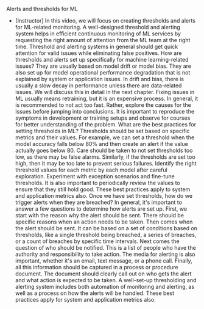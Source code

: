 Alerts and thresholds for ML
- [Instructor] In this video, we will focus on creating thresholds and alerts for ML-related monitoring. A well-designed threshold and alerting system helps in efficient continuous monitoring of ML services by requesting the right amount of attention from the ML team at the right time. Threshold and alerting systems in general should get quick attention for valid issues while eliminating false positives. How are thresholds and alerts set up specifically for machine learning-related issues? They are usually based on model drift or model bias. They are also set up for model operational performance degradation that is not explained by system or application issues. In drift and bias, there is usually a slow decay in performance unless there are data-related issues. We will discuss this in detail in the next chapter. Fixing issues in ML usually means retraining, but it is an expensive process. In general, it is recommended to not act too fast. Rather, explore the causes for the issues before jumping into conclusions. It is important to reproduce the symptoms in development or training setups and observe for courses for better understanding of the problem. What are the best practices for setting thresholds in ML? Thresholds should be set based on specific metrics and their values. For example, we can set a threshold when the model accuracy falls below 80% and then create an alert if the value actually goes below 80. Care should be taken to not set thresholds too low, as there may be false alarms. Similarly, if the thresholds are set too high, then it may be too late to prevent serious failures. Identify the right threshold values for each metric by each model after careful exploration. Experiment with exception scenarios and fine-tune thresholds. It is also important to periodically review the values to ensure that they still hold good. These best practices apply to system and application metrics also. Once we have set thresholds, how do we trigger alerts when they are breached? In general, it's important to answer a few questions to determine how alerts are set up. First, we start with the reason why the alert should be sent. There should be specific reasons when an action needs to be taken. Then comes when the alert should be sent. It can be based on a set of conditions based on thresholds, like a single threshold being breached, a series of breaches, or a count of breaches by specific time intervals. Next comes the question of who should be notified. This is a list of people who have the authority and responsibility to take action. The media for alerting is also important, whether it's an email, text message, or a phone call. Finally, all this information should be captured in a process or procedure document. The document should clearly call out on who gets the alert and what action is expected to be taken. A well-set-up thresholding and alerting system includes both automation of monitoring and alerting, as well as a process on how the alerts will be handled. These best practices apply for system and application metrics also.